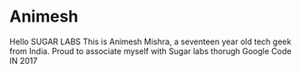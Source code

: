 # Animesh
Hello SUGAR LABS 
This is Animesh Mishra, a seventeen year old tech geek from India.
Proud to associate myself with Sugar labs thorugh Google Code IN 2017
